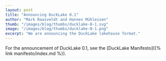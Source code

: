 ```yaml
---
layout: post
title: "Announcing DuckLake 0.1"
author: "Mark Raasveldt and Hannes Mühleisen"
thumb: "/images/blog/thumbs/ducklake-0-1.svg"
image: "/images/blog/thumbs/ducklake-0-1.png"
excerpt: "We are announcing the DuckLake lakehouse format."
---
```


For the announcement of DuckLake 0.1, see the 
[DuckLake Manifesto]({% link manifesto/index.md %}).
